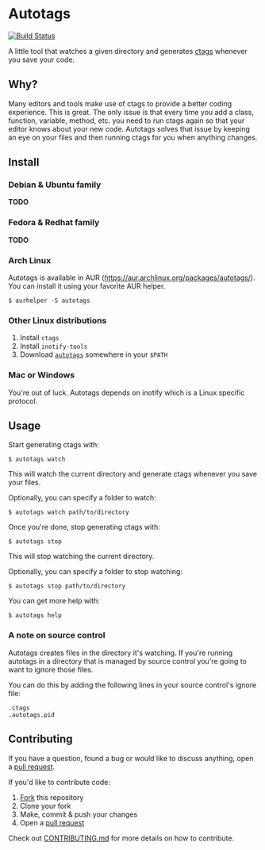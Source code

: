 Autotags
========

[![Build Status](https://travis-ci.org/beraboris/autotags.svg?branch=master)](https://travis-ci.org/beraboris/autotags)

A little tool that watches a given directory and generates
[ctags](http://ctags.sourceforge.net/) whenever you save your code.

Why?
----

Many editors and tools make use of ctags to provide a better coding experience.
This is great. The only issue is that every time you add a class, function,
variable, method, etc. you need to run ctags again so that your editor knows
about your new code. Autotags solves that issue by keeping an eye on your files
and then running ctags for you when anything changes.

Install
-------

### Debian & Ubuntu family

__TODO__

### Fedora & Redhat family

__TODO__

### Arch Linux

Autotags is available in AUR (https://aur.archlinux.org/packages/autotags/). You
can install it using your favorite AUR helper.

    $ aurhelper -S autotags

### Other Linux distributions

1. Install `ctags`
1. Install `inotify-tools`
1. Download [`autotags`](https://github.com/beraboris/autotags/releases/download/v0.1.0/autotags)
  somewhere in your `$PATH`

### Mac or Windows

You're out of luck. Autotags depends on inotify which is a Linux specific
protocol.

Usage
-----

Start generating ctags with:

    $ autotags watch

This will watch the current directory and generate ctags whenever you save your
files.

Optionally, you can specify a folder to watch:

    $ autotags watch path/to/directory

Once you're done, stop generating ctags with:

    $ autotags stop

This will stop watching the current directory.

Optionally, you can specify a folder to stop watching:

    $ autotags stop path/to/directory

You can get more help with:

    $ autotags help

### A note on source control

Autotags creates files in the directory it's watching. If you're running
autotags in a directory that is managed by source control you're going to want
to ignore those files.

You can do this by adding the following lines in your source control's ignore
file:

    .ctags
    .autotags.pid

Contributing
------------

If you have a question, found a bug or would like to discuss anything, open a
[pull request](https://github.com/beraboris/autotags/compare).

If you'd like to contribute code:

1. [Fork](https://github.com/beraboris/autotags#fork-destination-box) this
  repository
1. Clone your fork
1. Make, commit & push your changes
1. Open a [pull request](https://github.com/beraboris/autotags/compare)

Check out [CONTRIBUTING.md](CONTRIBUTING.md) for more details on how to
contribute.
